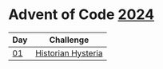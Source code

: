 # Advent of Code [2024](https://adventofcode.com/2024)

| Day                | Challenge                                                 |
| ------------------ | --------------------------------------------------------- |
| [01](./src/d01.rs) | [Historian Hysteria](https://adventofcode.com/2024/day/1) |
